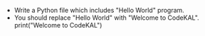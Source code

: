 - Write a Python file which includes "Hello World" program.
- You should replace "Hello World" with "Welcome to CodeKAL".
print("Welcome to CodeKAL")
